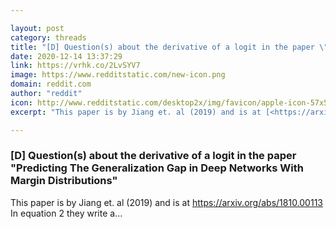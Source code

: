 ```yaml
---

layout: post
category: threads
title: "[D] Question(s) about the derivative of a logit in the paper \"Predicting The Generalization Gap in Deep Networks With Margin Distributions\""
date: 2020-12-14 13:37:29
link: https://vrhk.co/2LvSYV7
image: https://www.redditstatic.com/new-icon.png
domain: reddit.com
author: "reddit"
icon: http://www.redditstatic.com/desktop2x/img/favicon/apple-icon-57x57.png
excerpt: "This paper is by Jiang et. al (2019) and is at [<https://arxiv.org/abs/1810.00113>](<https://arxiv.org/abs/1810.00113>) In equation 2 they write a..."

---
```


### [D] Question(s) about the derivative of a logit in the paper "Predicting The Generalization Gap in Deep Networks With Margin Distributions"

This paper is by Jiang et. al (2019) and is at [<https://arxiv.org/abs/1810.00113>](<https://arxiv.org/abs/1810.00113>) In equation 2 they write a...
